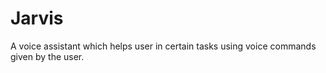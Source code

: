 # Jarvis
A voice assistant which helps user in certain tasks using voice commands given by the user.
